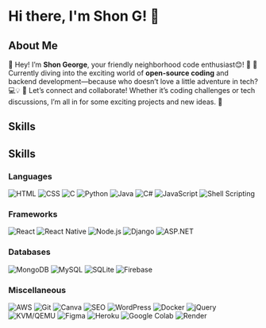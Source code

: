 
# Hi there, I'm Shon G! 👋

## About Me

👋 Hey! I’m **Shon George**, your friendly neighborhood code enthusiast😊! 🌟
🚀 Currently diving into the exciting world of **open-source coding** and backend development—because who doesn’t love a little adventure in tech? 💻💡 
🎉 Let’s connect and collaborate! Whether it’s coding challenges or tech discussions, I’m all in for some exciting projects and new ideas. 🌈



## Skills
## Skills

### Languages
![HTML](https://img.shields.io/badge/-HTML-black?style=flat&logo=html5)
![CSS](https://img.shields.io/badge/-CSS-black?style=flat&logo=css3)
![C](https://img.shields.io/badge/-C-black?style=flat&logo=c)
![Python](https://img.shields.io/badge/-Python-black?style=flat&logo=python)
![Java](https://img.shields.io/badge/-Java-black?style=flat&logo=java)
![C#](https://img.shields.io/badge/-C%23-black?style=flat&logo=csharp)
![JavaScript](https://img.shields.io/badge/-JavaScript-black?style=flat&logo=javascript)
![Shell Scripting](https://img.shields.io/badge/-Shell_Scripting-black?style=flat&logo=gnu-bash)

### Frameworks
![React](https://img.shields.io/badge/-React-black?style=flat&logo=react)
![React Native](https://img.shields.io/badge/-React_Native-black?style=flat&logo=reactnative)
![Node.js](https://img.shields.io/badge/-Node.js-black?style=flat&logo=node.js)
![Django](https://img.shields.io/badge/-Django-black?style=flat&logo=django)
![ASP.NET](https://img.shields.io/badge/-ASP.NET-black?style=flat&logo=aspdotnet)

### Databases
![MongoDB](https://img.shields.io/badge/-MongoDB-black?style=flat&logo=mongodb)
![MySQL](https://img.shields.io/badge/-MySQL-black?style=flat&logo=mysql)
![SQLite](https://img.shields.io/badge/-SQLite-black?style=flat&logo=sqlite)
![Firebase](https://img.shields.io/badge/-Firebase-black?style=flat&logo=firebase)

### Miscellaneous
![AWS](https://img.shields.io/badge/-AWS-black?style=flat&logo=amazon-aws)
![Git](https://img.shields.io/badge/-Git-black?style=flat&logo=git)
![Canva](https://img.shields.io/badge/-Canva-black?style=flat&logo=canva)
![SEO](https://img.shields.io/badge/-SEO-black?style=flat&logo=searchengin)
![WordPress](https://img.shields.io/badge/-WordPress-black?style=flat&logo=wordpress)
![Docker](https://img.shields.io/badge/-Docker-black?style=flat&logo=docker)
![jQuery](https://img.shields.io/badge/-jQuery-black?style=flat&logo=jquery)
![KVM/QEMU](https://img.shields.io/badge/-KVM/QEMU-black?style=flat&logo=virtualbox)
![Figma](https://img.shields.io/badge/-Figma-black?style=flat&logo=figma)
![Heroku](https://img.shields.io/badge/-Heroku-black?style=flat&logo=heroku)
![Google Colab](https://img.shields.io/badge/-Google_Colab-black?style=flat&logo=googlecolab)
![Render](https://img.shields.io/badge/-Render-black?style=flat&logo=render)

<!--
## Projects
- [Project 1](https://github.com/username/project1): Description of project 1.
- [Project 2](https://github.com/username/project2): Description of project 2.

## Profile Views
![Profile views](https://camo.githubusercontent.com/1c54f29e5a0b40114ab64db73e58c4ca9bfa6cbff327f7aeb220f4de6d5b9c3e/68747470733a2f2f636f6465736e616d652e636f6d2f73756e696e69747572616c70726f6a6563742e6a736f6e)

## Connect with Me
- [LinkedIn](https://www.linkedin.com/in/yourprofile)
- [Portfolio](https://yourportfolio.com)

-->

